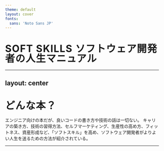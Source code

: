 ```yaml
---
theme: default
layout: cover
fonts:
  sans: 'Noto Sans JP'
---
```


# SOFT SKILLS ソフトウェア開発者の人生マニュアル

<style>
h1 {
  font-size: 2rem !important;
  line-height: 1 !important;
  font-weight: bold;
  letter-spacing: .1rem;
}
</style>

---
layout: center
---

# どんな本？


エンジニア向けの本だが、良いコードの書き方や技術の話は一切ない。
キャリアの築き方、技術の習得方法、セルフマーケティング、生産性の高め方、フィットネス、資産形成など、「ソフトスキル」を高め、ソフトウェア開発者がよりよい人生を送るための方法が紹介されている。


---
